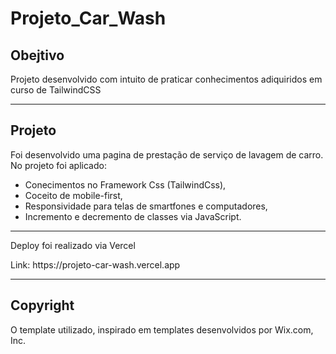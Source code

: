 # Projeto_Car_Wash

## Obejtivo 
  Projeto desenvolvido com intuito de praticar conhecimentos adiquiridos 
  em curso de TailwindCSS
  
  ----

## Projeto
  Foi desenvolvido uma pagina de prestação de serviço de lavagem de carro.
  No projeto foi aplicado:
  * Conecimentos no Framework Css (TailwindCss),
  * Coceito de mobile-first,
  * Responsividade para telas de smartfones e computadores,
  * Incremento e decremento de classes via JavaScript.
  
  ----
  
  Deploy foi realizado via Vercel
  <p>
  Link: https://projeto-car-wash.vercel.app
  
  ----
  
  ## Copyright
  
  O template utilizado, inspirado em templates desenvolvidos por Wix.com, Inc.
  

